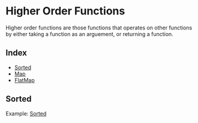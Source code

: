 # **Higher Order Functions**

Higher order functions are those functions that operates on other functions by either taking a function as an arguement, or returning a function.

## Index
* [Sorted](#Sorted)
* [Map](#Map)
* [FlatMap](#FlatMap)

## Sorted

Example: [Sorted](Sorted.swift)
